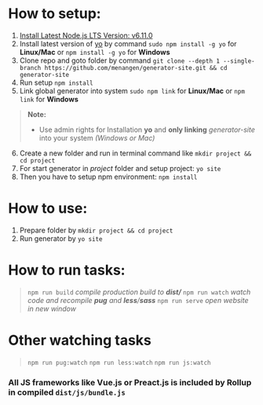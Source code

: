 How to setup:
===================

 1. [Install Latest Node.js LTS Version: v6.11.0](https://nodejs.org/en/download/)
 2. Install latest version of [yo](http://yeoman.io/learning/) by command `sudo npm install -g yo` for **Linux/Mac** or `npm install -g yo` for **Windows**
 3. Clone repo and goto folder by command `git clone --depth 1 --single-branch https://github.com/menangen/generator-site.git && cd generator-site`
 4. Run setup `npm install`
 5. Link global generator into system `sudo npm link` for **Linux/Mac** or `npm link` for **Windows**

> **Note:**
> - Use admin rights for Installation **yo** and **only linking** *generator-site* into your system *(Windows or Mac)*

6. Create a new folder and run in terminal command like `mkdir project && cd project`
7. For start generator in *project* folder and setup project: `yo site`
8. Then you have to setup npm environment: `npm install`

How to use:
===================

 1. Prepare folder by `mkdir project && cd project`
 2. Run generator by `yo site`

How to run tasks:
===================
> `npm run build` *compile production build to **dist/***
> `npm run watch` *watch code and recompile **pug** and **less**/**sass***
> `npm run serve` *open website in new window*

Other watching tasks
===================
> `npm run pug:watch`
> `npm run less:watch`
> `npm run js:watch`

### All JS frameworks like Vue.js or Preact.js is included by Rollup in compiled `dist/js/bundle.js`